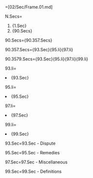 =[02/Sec/Frame.01.md]

N.Secs=<ol><li>{1.Sec}<li>{90.Secs}</ol>

90.Secs={90.357.Secs}

90.357.Secs={93.Sec}{95.li}{97.li}

90.3579.Secs={93.Sec}{95.li}{97.li}{99.li}

93.li=<li>{93.Sec}

95.li=<li>{95.Sec}

97.li=<li>{97.Sec}

99.li=<li>{99.Sec}


93.Sec=93.Sec - Dispute

95.Sec=95.Sec - Remedies

97.Sec=97.Sec - Miscellaneous

99.Sec=99.Sec - Definitions
